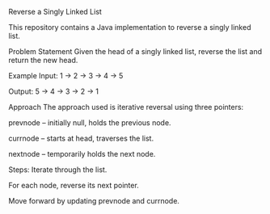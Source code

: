 Reverse a Singly Linked List

This repository contains a Java implementation to reverse a singly linked list.

Problem Statement
Given the head of a singly linked list, reverse the list and return the new head.

Example
Input: 1 → 2 → 3 → 4 → 5

Output: 5 → 4 → 3 → 2 → 1 

Approach
The approach used is iterative reversal using three pointers:

prevnode – initially null, holds the previous node.

currnode – starts at head, traverses the list.

nextnode – temporarily holds the next node.

Steps:
Iterate through the list.

For each node, reverse its next pointer.

Move forward by updating prevnode and currnode.
